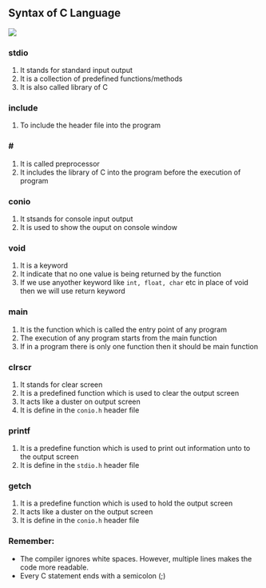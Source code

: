 ## Syntax of C Language

![](resource:assets/images/C/img-b1.png)


### stdio
1. It stands for standard input output 
2. It is a collection of predefined functions/methods
3. It is also called library of C
	
### include
1. To include the header file into the program
	
### \#
1. It is called preprocessor
2. It includes the library of C into the program before the execution of program
	
### conio
1. It stsands for console input output
2. It is used to show the ouput on console window
	
### void
1. It is a keyword 
2. It indicate that no one value is being returned by the function
3. If we use anyother keyword like `int, float, char` etc in place of void then we will use return keyword
	
### main
1. It is the function which is called the entry point of any program
2. The execution of any program starts from the main function
3. If in a program there is only one function then it should be main function

### clrscr  
1. It stands for clear screen
2. It is a predefined function which is used to clear the output screen
3. It acts like a duster on output screen
4. It is define in the `conio.h` header file

### printf
1. It is a predefine function which is used to print out information unto to the output screen
2. It is define in the `stdio.h` header file
	

### getch
1. It is a predefine function which is used to hold the output screen
2. It acts like a duster on the output screen
3. It is define in the `conio.h` header file


### Remember:  
- The compiler ignores white spaces. However, multiple lines makes the code more readable.
- Every C statement ends with a semicolon (;)